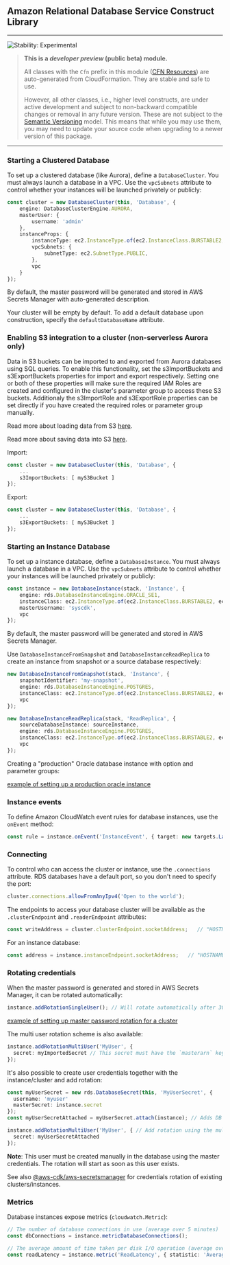 ## Amazon Relational Database Service Construct Library
<!--BEGIN STABILITY BANNER-->

---

![Stability: Experimental](https://img.shields.io/badge/stability-Experimental-important.svg?style=for-the-badge)

> **This is a _developer preview_ (public beta) module.**
>
> All classes with the `Cfn` prefix in this module ([CFN Resources](https://docs.aws.amazon.com/cdk/latest/guide/constructs.html#constructs_lib))
> are auto-generated from CloudFormation. They are stable and safe to use.
>
> However, all other classes, i.e., higher level constructs, are under active development and subject to non-backward
> compatible changes or removal in any future version. These are not subject to the [Semantic Versioning](https://semver.org/) model.
> This means that while you may use them, you may need to update your source code when upgrading to a newer version of this package.

---
<!--END STABILITY BANNER-->

### Starting a Clustered Database

To set up a clustered database (like Aurora), define a `DatabaseCluster`. You must
always launch a database in a VPC. Use the `vpcSubnets` attribute to control whether
your instances will be launched privately or publicly:

```ts
const cluster = new DatabaseCluster(this, 'Database', {
    engine: DatabaseClusterEngine.AURORA,
    masterUser: {
        username: 'admin'
    },
    instanceProps: {
        instanceType: ec2.InstanceType.of(ec2.InstanceClass.BURSTABLE2, ec2.InstanceSize.SMALL),
        vpcSubnets: {
            subnetType: ec2.SubnetType.PUBLIC,
        },
        vpc
    }
});
```
By default, the master password will be generated and stored in AWS Secrets Manager with auto-generated description.

Your cluster will be empty by default. To add a default database upon construction, specify the
`defaultDatabaseName` attribute.

### Enabling S3 integration to a cluster (non-serverless Aurora only)

Data in S3 buckets can be imported to and exported from Aurora databases using SQL queries. To enable this
functionality, set the s3ImportBuckets and s3ExportBuckets properties for import and export respectively. Setting
one or both of these properties will make sure the required IAM Roles are created and configured in the cluster's
parameter group to access these S3 buckets. Additionaly the s3ImportRole and s3ExportRole properties can be set 
directly if you have created the required roles or parameter group manually.

Read more about loading data from S3 [here](https://docs.aws.amazon.com/AmazonRDS/latest/AuroraUserGuide/AuroraMySQL.Integrating.LoadFromS3.html).

Read more about saving data into S3 [here](https://docs.aws.amazon.com/AmazonRDS/latest/AuroraUserGuide/AuroraMySQL.Integrating.SaveIntoS3.html).

Import:
```ts
const cluster = new DatabaseCluster(this, 'Database', {
    ...
    s3ImportBuckets: [ myS3Bucket ]
});
```

Export:
```ts
const cluster = new DatabaseCluster(this, 'Database', {
    ...
    s3ExportBuckets: [ myS3Bucket ]
});
```

### Starting an Instance Database
To set up a instance database, define a `DatabaseInstance`. You must
always launch a database in a VPC. Use the `vpcSubnets` attribute to control whether
your instances will be launched privately or publicly:

```ts
const instance = new DatabaseInstance(stack, 'Instance', {
    engine: rds.DatabaseInstanceEngine.ORACLE_SE1,
    instanceClass: ec2.InstanceType.of(ec2.InstanceClass.BURSTABLE2, ec2.InstanceSize.SMALL),
    masterUsername: 'syscdk',
    vpc
});
```
By default, the master password will be generated and stored in AWS Secrets Manager.

Use `DatabaseInstanceFromSnapshot` and `DatabaseInstanceReadReplica` to create an instance from snapshot or
a source database respectively:

```ts
new DatabaseInstanceFromSnapshot(stack, 'Instance', {
    snapshotIdentifier: 'my-snapshot',
    engine: rds.DatabaseInstanceEngine.POSTGRES,
    instanceClass: ec2.InstanceType.of(ec2.InstanceClass.BURSTABLE2, ec2.InstanceSize.LARGE),
    vpc
});

new DatabaseInstanceReadReplica(stack, 'ReadReplica', {
    sourceDatabaseInstance: sourceInstance,
    engine: rds.DatabaseInstanceEngine.POSTGRES,
    instanceClass: ec2.InstanceType.of(ec2.InstanceClass.BURSTABLE2, ec2.InstanceSize.LARGE),
    vpc
});
```
Creating a "production" Oracle database instance with option and parameter groups:

[example of setting up a production oracle instance](test/integ.instance.lit.ts)


### Instance events
To define Amazon CloudWatch event rules for database instances, use the `onEvent`
method:

```ts
const rule = instance.onEvent('InstanceEvent', { target: new targets.LambdaFunction(fn) });
```

### Connecting

To control who can access the cluster or instance, use the `.connections` attribute. RDS databases have
a default port, so you don't need to specify the port:

```ts
cluster.connections.allowFromAnyIpv4('Open to the world');
```

The endpoints to access your database cluster will be available as the `.clusterEndpoint` and `.readerEndpoint`
attributes:

```ts
const writeAddress = cluster.clusterEndpoint.socketAddress;   // "HOSTNAME:PORT"
```

For an instance database:
```ts
const address = instance.instanceEndpoint.socketAddress;   // "HOSTNAME:PORT"
```

### Rotating credentials
When the master password is generated and stored in AWS Secrets Manager, it can be rotated automatically:
```ts
instance.addRotationSingleUser(); // Will rotate automatically after 30 days
```

[example of setting up master password rotation for a cluster](test/integ.cluster-rotation.lit.ts)

The multi user rotation scheme is also available:
```ts
instance.addRotationMultiUser('MyUser', {
  secret: myImportedSecret // This secret must have the `masterarn` key
});
```

It's also possible to create user credentials together with the instance/cluster and add rotation:
```ts
const myUserSecret = new rds.DatabaseSecret(this, 'MyUserSecret', {
  username: 'myuser'
  masterSecret: instance.secret
});
const myUserSecretAttached = myUserSecret.attach(instance); // Adds DB connections information in the secret

instance.addRotationMultiUser('MyUser', { // Add rotation using the multi user scheme
  secret: myUserSecretAttached
});
```
**Note**: This user must be created manually in the database using the master credentials.
The rotation will start as soon as this user exists.

See also [@aws-cdk/aws-secretsmanager](https://github.com/aws/aws-cdk/blob/master/packages/%40aws-cdk/aws-secretsmanager/README.md) for credentials rotation of existing clusters/instances.

### Metrics
Database instances expose metrics (`cloudwatch.Metric`):
```ts
// The number of database connections in use (average over 5 minutes)
const dbConnections = instance.metricDatabaseConnections();

// The average amount of time taken per disk I/O operation (average over 1 minute)
const readLatency = instance.metric('ReadLatency', { statistic: 'Average', periodSec: 60 });
```